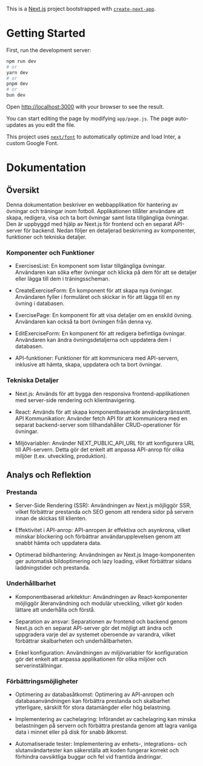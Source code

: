 This is a [Next.js](https://nextjs.org/) project bootstrapped with [`create-next-app`](https://github.com/vercel/next.js/tree/canary/packages/create-next-app).

# Getting Started

First, run the development server:

```bash
npm run dev
# or
yarn dev
# or
pnpm dev
# or
bun dev
```

Open [http://localhost:3000](http://localhost:3000) with your browser to see the result.

You can start editing the page by modifying `app/page.js`. The page auto-updates as you edit the file.

This project uses [`next/font`](https://nextjs.org/docs/basic-features/font-optimization) to automatically optimize and load Inter, a custom Google Font.

# Dokumentation

## Översikt

Denna dokumentation beskriver en webbapplikation för hantering av övningar och träningar inom fotboll. Applikationen tillåter användare att skapa, redigera, visa och ta bort övningar samt lista tillgängliga övningar. Den är uppbyggd med hjälp av Next.js för frontend och en separat API-server för backend. Nedan följer en detaljerad beskrivning av komponenter, funktioner och tekniska detaljer.

### Komponenter och Funktioner

- ExercisesList: En komponent som listar tillgängliga övningar. Användaren kan söka efter övningar och klicka på dem för att se detaljer eller lägga till dem i träningsscheman.

- CreateExerciseForm: En komponent för att skapa nya övningar. Användaren fyller i formuläret och skickar in för att lägga till en ny övning i databasen.

- ExercisePage: En komponent för att visa detaljer om en enskild övning. Användaren kan också ta bort övningen från denna vy.

- EditExerciseForm: En komponent för att redigera befintliga övningar. Användaren kan ändra övningsdetaljerna och uppdatera dem i databasen.

- API-funktioner: Funktioner för att kommunicera med API-servern, inklusive att hämta, skapa, uppdatera och ta bort övningar.

### Tekniska Detaljer

- Next.js: Används för att bygga den responsiva frontend-applikationen med server-side rendering och klientnavigering.

- React: Används för att skapa komponentbaserade användargränssnitt.
API Kommunikation: Använder fetch API för att kommunicera med en separat backend-server som tillhandahåller CRUD-operationer för övningar.

- Miljövariabler: Använder NEXT_PUBLIC_API_URL för att konfigurera URL till API-servern. Detta gör det enkelt att anpassa API-anrop för olika miljöer (t.ex. utveckling, produktion).

## Analys och Reflektion

### Prestanda

- Server-Side Rendering (SSR): Användningen av Next.js möjliggör SSR, vilket förbättrar prestanda och SEO genom att rendera sidor på servern innan de skickas till klienten.

- Effektivitet i API-anrop: API-anropen är effektiva och asynkrona, vilket minskar blockering och förbättrar användarupplevelsen genom att snabbt hämta och uppdatera data.

- Optimerad bildhantering: Användningen av Next.js Image-komponenten ger automatisk bildoptimering och lazy loading, vilket förbättrar sidans laddningstider och prestanda.

### Underhållbarhet

- Komponentbaserad arkitektur: Användningen av React-komponenter möjliggör återanvändning och modulär utveckling, vilket gör koden lättare att underhålla och förstå.

- Separation av ansvar: Separationen av frontend och backend genom Next.js och en separat API-server gör det möjligt att ändra och uppgradera varje del av systemet oberoende av varandra, vilket förbättrar skalbarheten och underhållbarheten.

- Enkel konfiguration: Användningen av miljövariabler för konfiguration gör det enkelt att anpassa applikationen för olika miljöer och serverinställningar.

### Förbättringsmöjligheter

- Optimering av databasåtkomst: Optimering av API-anropen och databasanvändningen kan förbättra prestanda och skalbarhet ytterligare, särskilt för stora datamängder eller hög belastning.

- Implementering av cachelagring: Införandet av cachelagring kan minska belastningen på servern och förbättra prestanda genom att lagra vanliga data i minnet eller på disk för snabb åtkomst.

- Automatiserade tester: Implementering av enhets-, integrations- och slutanvändartester kan säkerställa att koden fungerar korrekt och förhindra oavsiktliga buggar och fel vid framtida ändringar.
